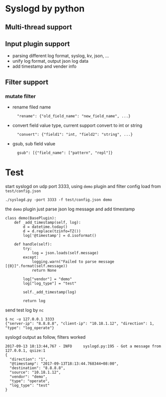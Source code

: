 Syslogd by python
=================

Multi-thread support
------------

Input plugin support
--------------------

* parsing different log format, syslog, kv, json, ...
* unify log format, output json log data
* add timestamp and vender info

Filter support
--------------

### mutate filter

* rename filed name

        "rename": {"old_field_name": "new_field_name", ...}

* convert field value type, current support convert to int or string

        "convert": {"field1": "int, "field2": "string", ...}

* gsub, sub field value

        gsub": [{"field_name": ["pattern", "repl"]}


Test
====

start syslogd on udp port 3333, using `demo` plugin and filter config load from `test/config.json`

    ./syslogd.py -port 3333 -f test/config.json demo


the `demo` plugin just parse json log message and add timestamp

```
class demo(BasePlugin):
    def _add_timestamp(self, log):
        d = datetime.today()
        d = d.replace(tzinfo=TZ())
        log['@timestamp'] = d.isoformat()

    def handle(self):
        try:
            log = json.loads(self.message)
        except:
            logging.warn("Failed to parse message [{0}]".format(self.message))
            return None

        log["vendor"] = "demo"
        log["log_type"] = "test"

        self._add_timestamp(log)

        return log
```

send test log by `nc`

    $ nc -u 127.0.0.1 3333
    {"server-ip": "8.8.8.8", "client-ip": "10.18.1.12", "direction": 1, "type": "log_operate"}

syslogd output as follow, filters worked

```
2017-09-13 18:13:44,767 - INFO     syslogd.py:195 - Got a message from 127.0.0.1, qsize:1
{
  "direction": "1",
  "@timestamp": "2017-09-13T18:13:44.768344+08:00",
  "destination": "8.8.8.8",
  "source": "10.18.1.12",
  "vendor": "demo",
  "type": "operate",
  "log_type": "test"
}
```
